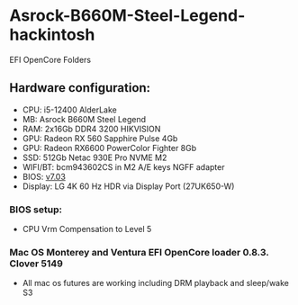 # Asrock-B660M-Steel-Legend-hackintosh
EFI OpenCore Folders 

## Hardware configuration:
* CPU: i5-12400 AlderLake
* MB: Asrock B660M Steel Legend
* RAM: 2x16Gb DDR4 3200 HIKVISION 
* GPU: Radeon RX 560 Sapphire Pulse 4Gb 
* GPU: Radeon RX6600 PowerColor Fighter 8Gb
* SSD: 512Gb Netac 930E Pro NVME M2
* WIFI/BT: bcm943602CS in M2 A/E keys NGFF adapter
* BIOS: [v7.03](https://www.asrock.com/MB/Intel/B660M%20Steel%20Legend/index.ru.asp#BIOS)
* Display: LG 4K 60 Hz HDR via Display Port (27UK650-W)

### BIOS setup: 

* CPU Vrm Compensation to Level 5

### Mac OS Monterey and Ventura EFI OpenCore loader 0.8.3. Clover 5149

* All mac os futures are working including DRM playback and sleep/wake S3
